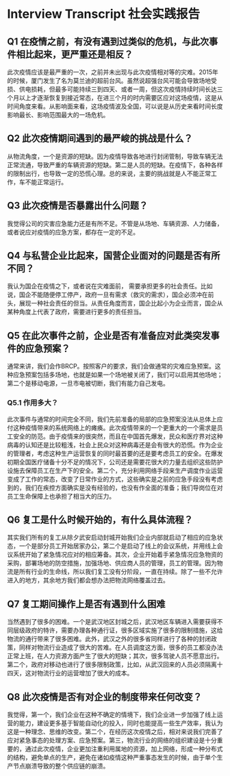 # Interview Transcript 社会实践报告

## Q1 在疫情之前，有没有遇到过类似的危机，与此次事件相比起来，更严重还是相反？

此次疫情应该是最严重的一次，之前并未出现与此次疫情相对等的灾难。2015年的时候，厦门发生了名为莫兰迪的超前台风。虽然说超强台风可能会导致场地受损、供电损耗，但最多可能持续三到四天、或者一周，但这次疫情持续时间长达三个月以上才逐渐恢复到接近常态，在进三个月的时内需要区应对这场疫情，这是从时间角度来看。从影响面来看，这场疫情波及全国，可以说是从历史来看时间长度影响最长、影响范围最大的一场危机。

## Q2 此次疫情期间遇到的最严峻的挑战是什么？

从物流角度，一个是资源的短缺。因为疫情导致各地进行封闭管制，导致车辆无法正常流通，导致严重的车辆资源的短缺。第二是人员的短缺。在疫情下，各种各样的限制出行，也导致一定的恐慌心理。总的来说，主要的挑战就是人不能正常工作，车不能正常运行。

## Q3 此次疫情是否暴露出什么问题？

我觉得公司的灾害应急能力还是有所不足。不管是从场地、车辆资源、人力储备，或者说应对疫情的应急方案，都存在一定的不足。

## Q4 与私营企业比起来，国营企业面对的问题是否有所不同？

我认为国企在疫情之下，或者说在灾难面前， 需要承担更多的社会责任。比如说，国企不能随便停工停产，政府一旦有需求（救灾的需求），国企必须冲在前头，展现一种社会责任的但当。从责任角度而言，国企比起小为企业而言，国企从某种角度上代表了政府，需要进行更多的责任担当。

## Q5 在此次事件之前，企业是否有准备应对此类突发事件的应急预案？

通常来讲，我们会作BRCP。按照客户的要求，我们会做通常的灾难应急预案。这种应急预案包括多场地，也就是如果一个场地被关闭了，我们可以启用其他场地；第二个是移动电源，一旦市电被切断，我们有能力自己发电。

### Q5.1 作用多大？

此次事件与通常的时间完全不同，我们先前准备的局部的应急预案没法从总体上应付这种疫情带来的系统网络上的瘫痪。此次疫情带来的一个更重大的一个需求是员工安全的防范。由于疫情来的很突然，而且在中国首先爆发，民众和医疗界对这种病毒的认知还是比较粗浅，社会上民众对这种病毒还是会有很大的恐慌。作为企业的管理者，考虑这种生产运营恢复的同时最首要的还是要考虑员工的安全。在爆发初期全国医疗储备十分不足的情况下，公司还是需要花很大的力量去组织这些防护设施去保障员工在生产下的安全。第二个，充分利用网络手段来生产调度作业运营变成了工作的常态，改变了日常作业的方式，这些确实是之前的应急手段没有考虑到的，我们在疾控方面确实是没有经验的，也没有作全面的准备；我们导岗位在对员工生命保障上也承担了相当大的压力。

## Q6 复工是什么时候开始的，有什么具体流程？

其实我们所有的复工从除夕武安启动封城开始我们企业内部就启动了相应的应急状态，一个是部分员工开始居家办公，第二个是启动了线上的会议系统，并用线上会议系统开始了紧急情况应对的相应筹备。其次，企业开始着手紧急情况应急物资的采购，部署场地的防空措施，加强场地、供应商人员的管理，员工的管理。因为物流是所有行业的生命线，所以我们复工没有分阶段，一直在持续。除了一些不允许进入的地方，其余地方我们都会想办法把物流网络覆盖过去。

## Q7 复工期间操作上是否有遇到什么困难

当然遇到了很多的困难。一个是武汉地区封城之后，武汉地区车辆进入需要获得不同层级政府的特许，需要办理各种通行证，很多区域实施了很多的限制措施，这给物流的通行带来了很多困难。此外，武汉之外的很多省同样进行了各种的封闭政策，同样对物流行业造成了很大的苦难。在人员调度这方面，很多的员工都没办法正常上班，在人力资源方面产生了很大的短缺；其次，很多驾驶人员不愿意出行。第二个，政府对移动也进行了很多限制政策，比如，从武汉回来的人员必须隔离十四天，这对物流行业的运营增加了很大的成本。

## Q8 此次疫情是否有对企业的制度带来任何改变？

我觉得，第一个，我们企业在这种不确定的情境下，我们企业进一步加强了线上运营的能力，建设更多基于智能自动化的投入，同时也能提高一些生产效率，我认为这是一种理念、思维的改变。第二个，在经历这次疫情之后，相对来说我们完善了应对紧急事态的处理方案、应急预案。第三，物流行业的网络的组织建设是十分重要的，通过此次疫情，企业更加注重利用属地的资源，加上网络，形成一种分布式的结构，避免单点的生产，避免在诸如疫情这种严重事态发生的时候，由于单个生产节点崩溃导致的整个供应链的崩溃。
